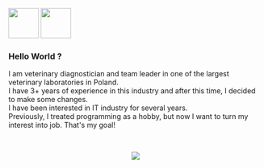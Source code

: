 <a href="https://www.linkedin.com/in/filipzebrowski/" target="_blank"><img src="https://cdn1.iconfinder.com/data/icons/logotypes/32/circle-linkedin-512.png" width="60px"></a>
<a href="https://www.linkedin.com/in/filipzebrowski/" target="_blank"><img src="https://cdn2.iconfinder.com/data/icons/social-media-2285/512/1_Facebook_colored_svg_copy-512.png" width="60px"></a>

### Hello World ?
I am veterinary diagnostician and team leader in one of the largest veterinary laboratories in Poland.
<br>I have 3+ years of experience in this industry and after this time, I decided to make some changes.
<br>I have been interested in IT industry for several years.
<br>Previously, I treated programming as a hobby, but now I want to turn my interest into job. That's my goal!

<br>
<p align="center">
  <a href="https://skillicons.dev">
    <img src="https://skillicons.dev/icons?i=html,css,sass,js,react,git,vscode" />
  </a>
</p>
